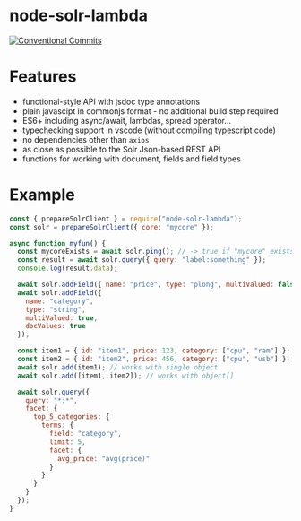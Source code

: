 # node-solr-lambda

[![Conventional Commits](https://img.shields.io/badge/Conventional%20Commits-1.0.0-yellow.svg)](https://conventionalcommits.org)

# Features

- functional-style API with jsdoc type annotations
- plain javascipt in commonjs format - no additional build step required
- ES6+ including async/await, lambdas, spread operator...
- typechecking support in vscode (without compiling typescript code)
- no dependencies other than `axios`
- as close as possible to the Solr Json-based REST API
- functions for working with document, fields and field types

# Example

```js
const { prepareSolrClient } = require("node-solr-lambda");
const solr = prepareSolrClient({ core: "mycore" });

async function myfun() {
  const mycoreExists = await solr.ping(); // -> true if "mycore" exists
  const result = await solr.query({ query: "label:something" });
  console.log(result.data);

  await solr.addField({ name: "price", type: "plong", multiValued: false });
  await solr.addField({
    name: "category",
    type: "string",
    multiValued: true,
    docValues: true
  });

  const item1 = { id: "item1", price: 123, category: ["cpu", "ram"] };
  const item2 = { id: "item2", price: 456, category: ["cpu", "usb"] };
  await solr.add(item1); // works with single object
  await solr.add([item1, item2]); // works with object[]

  await solr.query({
    query: "*:*",
    facet: {
      top_5_categories: {
        terms: {
          field: "category",
          limit: 5,
          facet: {
            avg_price: "avg(price)"
          }
        }
      }
    }
  });
}
```